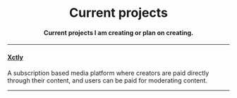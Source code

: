 <div align="center">
    <h1>
        Current projects
    </h1>
    <h4>
        Current projects I am creating or plan on creating.
    </h4>
</div>

----

#### [Xctly](Projects\Xctly) 

A subscription based media platform where creators are paid directly through their content, and users can be paid for moderating content. 

---

